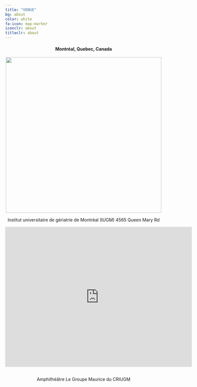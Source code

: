 ```yaml
---
title: "VENUE"
bg: about
color: white
fa-icon: map-marker
iconclr: about
titleclr: about
---
```



<center><h4>Montréal, Quebec, Canada</h4></center>

<center><img style="width:500px;" src="https://media.timeout.com/images/105705909/image.jpg"></center>

<p style ="text-align:center;">Institut universitaire de gériatrie de Montréal (IUGM)
4565 Queen Mary Rd</p>

<center>
<iframe src="https://www.google.com/maps/embed?pb=!1m18!1m12!1m3!1d2796.932605409366!2d-73.62577642316172!3d45.491301881629326!2m3!1f0!2f0!3f0!3m2!1i1024!2i768!4f13.1!3m3!1m2!1s0x4cc919fc81e61603%3A0x7bbdd88cc588e6fc!2sInstitut%20universitaire%20de%20g%C3%A9riatrie%20de%20Montr%C3%A9al%20(IUGM)!5e0!3m2!1sen!2sca!4v1720098817595!5m2!1sen!2sca" width="600" height="450" style="border:0;" allowfullscreen="" loading="lazy" referrerpolicy="no-referrer-when-downgrade"></iframe>
</center>

<br>
<p style ="text-align:center;">Amphithéâtre Le Groupe Maurice du CRIUGM</p>


